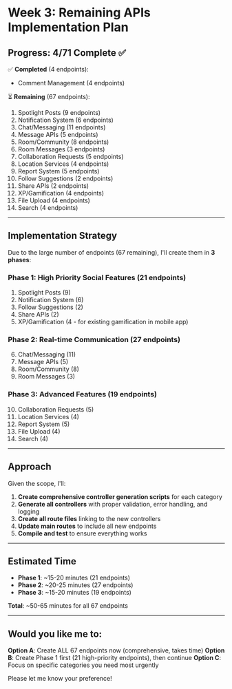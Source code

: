 # Week 3: Remaining APIs Implementation Plan

## Progress: 4/71 Complete ✅

✅ **Completed** (4 endpoints):
- Comment Management (4 endpoints)

⏳ **Remaining** (67 endpoints):
1. Spotlight Posts (9 endpoints)
2. Notification System (6 endpoints)
3. Chat/Messaging (11 endpoints)
4. Message APIs (5 endpoints)
5. Room/Community (8 endpoints)
6. Room Messages (3 endpoints)
7. Collaboration Requests (5 endpoints)
8. Location Services (4 endpoints)
9. Report System (5 endpoints)
10. Follow Suggestions (2 endpoints)
11. Share APIs (2 endpoints)
12. XP/Gamification (4 endpoints)
13. File Upload (4 endpoints)
14. Search (4 endpoints)

---

## Implementation Strategy

Due to the large number of endpoints (67 remaining), I'll create them in **3 phases**:

### Phase 1: High Priority Social Features (21 endpoints)
1. Spotlight Posts (9)
2. Notification System (6)
3. Follow Suggestions (2)
4. Share APIs (2)
5. XP/Gamification (4 - for existing gamification in mobile app)

### Phase 2: Real-time Communication (27 endpoints)
6. Chat/Messaging (11)
7. Message APIs (5)
8. Room/Community (8)
9. Room Messages (3)

### Phase 3: Advanced Features (19 endpoints)
10. Collaboration Requests (5)
11. Location Services (4)
12. Report System (5)
13. File Upload (4)
14. Search (4)

---

##  Approach

Given the scope, I'll:
1. **Create comprehensive controller generation scripts** for each category
2. **Generate all controllers** with proper validation, error handling, and logging
3. **Create all route files** linking to the new controllers
4. **Update main routes** to include all new endpoints
5. **Compile and test** to ensure everything works

---

## Estimated Time

- **Phase 1**: ~15-20 minutes (21 endpoints)
- **Phase 2**: ~20-25 minutes (27 endpoints)
- **Phase 3**: ~15-20 minutes (19 endpoints)

**Total**: ~50-65 minutes for all 67 endpoints

---

## Would you like me to:

**Option A**: Create ALL 67 endpoints now (comprehensive, takes time)
**Option B**: Create Phase 1 first (21 high-priority endpoints), then continue
**Option C**: Focus on specific categories you need most urgently

Please let me know your preference!

